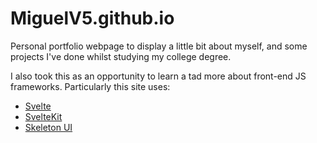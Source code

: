 # MiguelV5.github.io

Personal portfolio webpage to display a little bit about myself, and some projects I've done whilst studying my college degree.

I also took this as an opportunity to learn a tad more about front-end JS frameworks. Particularly this site uses:

- [Svelte](https://svelte.dev/)
- [SvelteKit](https://kit.svelte.dev/)
- [Skeleton UI](https://www.skeleton.dev/)
